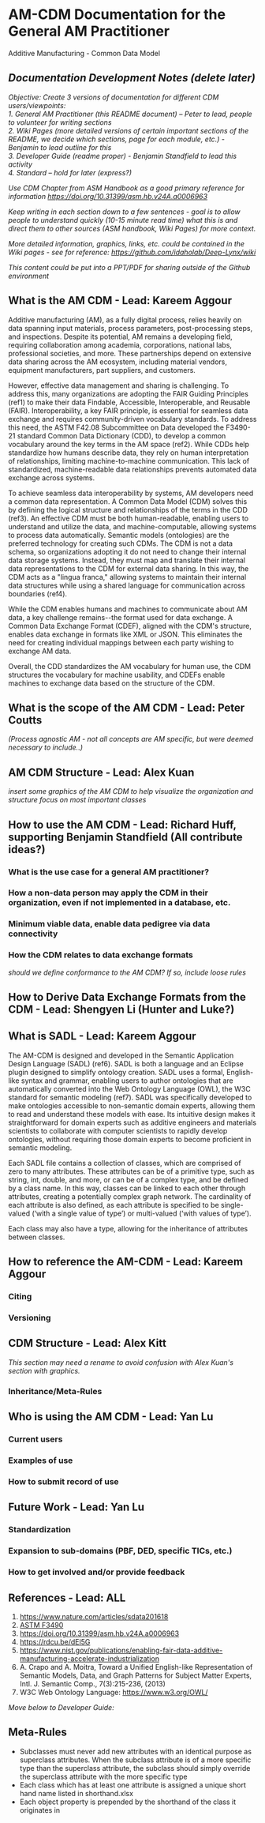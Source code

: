 # AM-CDM Documentation for the General AM Practitioner

Additive Manufacturing - Common Data Model

## *Documentation Development Notes (delete later)*  

*Objective: Create 3 versions of documentation for different CDM users/viewpoints:*  
*1.	General AM Practitioner (this README document) – Peter to lead, people to volunteer for writing sections*    
*2. Wiki Pages (more detailed versions of certain important sections of the README, we decide which sections, page for each module, etc.) - Benjamin to lead outline for this*  
*3.	Developer Guide (readme proper) - Benjamin Standfield to lead this activity*  
*4.	Standard – hold for later (express?)*  

*Use CDM Chapter from ASM Handbook as a good primary reference for information*
*https://doi.org/10.31399/asm.hb.v24A.a0006963*

*Keep writing in each section down to a few sentences - goal is to allow people to understand quickly (10-15 minute read time) what this is and direct them to other sources (ASM handbook, Wiki Pages) for more context.*  

*More detailed information, graphics, links, etc. could be contained in the Wiki pages - see for reference: https://github.com/idaholab/Deep-Lynx/wiki*  

*This content could be put into a PPT/PDF for sharing outside of the Github environment*  

## What is the AM CDM - Lead: Kareem Aggour
Additive manufacturing (AM), as a fully digital process, relies heavily on data spanning input materials, process parameters, post-processing steps, and inspections. Despite its potential, AM remains a developing field, requiring collaboration among academia, corporations, national labs, professional societies, and more. These partnerships depend on extensive data sharing across the AM ecosystem, including material vendors, equipment manufacturers, part suppliers, and customers.

However, effective data management and sharing is challenging. To address this, many organizations are adopting the FAIR Guiding Principles (ref1) to make their data Findable, Accessible, Interoperable, and Reusable (FAIR). Interoperability, a key FAIR principle, is essential for seamless data exchange and requires community-driven vocabulary standards. To address this need, the ASTM F42.08 Subcommittee on Data developed the F3490-21 standard Common Data Dictionary (CDD), to develop a common vocabulary around the key terms in the AM space (ref2). While CDDs help standardize how humans describe data, they rely on human interpretation of relationships, limiting machine-to-machine communication. This lack of standardized, machine-readable data relationships prevents automated data exchange across systems.

To achieve seamless data interoperability by systems, AM developers need a common data representation. A Common Data Model (CDM) solves this by defining the logical structure and relationships of the terms in the CDD (ref3). An effective CDM must be both human-readable, enabling users to understand and utilize the data, and machine-computable, allowing systems to process data automatically. Semantic models (ontologies) are the preferred technology for creating such CDMs. The CDM is not a data schema, so organizations adopting it do not need to change their internal data storage systems. Instead, they must map and translate their internal data representations to the CDM for external data sharing. In this way, the CDM acts as a "lingua franca," allowing systems to maintain their internal data structures while using a shared language for communication across boundaries (ref4).

While the CDM enables humans and machines to communicate about AM data, a key challenge remains--the format used for data exchange. A Common Data Exchange Format (CDEF), aligned with the CDM's structure, enables data exchange in formats like XML or JSON. This eliminates the need for creating individual mappings between each party wishing to exchange AM data.

Overall, the CDD standardizes the AM vocabulary for human use, the CDM structures the vocabulary for machine usability, and CDEFs enable machines to exchange data based on the structure of the CDM.


## What is the scope of the AM CDM - Lead: Peter Coutts

*(Process agnostic AM - not all concepts are AM specific, but were deemed necessary to include..)*  


## AM CDM Structure - Lead: Alex Kuan
*insert some graphics of the AM CDM to help visualize the organization and structure*
*focus on most important classes*


## How to use the AM CDM - Lead: Richard Huff, supporting Benjamin Standfield (All contribute ideas?)

### What is the use case for a general AM practitioner?
### How a non-data person may apply the CDM in their organization, even if not implemented in a database, etc.
### Minimum viable data, enable data pedigree via data connectivity
### How the CDM relates to data exchange formats
*should we define conformance to the AM CDM? If so, include loose rules*


## How to Derive Data Exchange Formats from the CDM - Lead: Shengyen Li (Hunter and Luke?)


## What is SADL - Lead: Kareem Aggour
The AM-CDM is designed and developed in the Semantic Application Design Language (SADL) (ref6). SADL is both a language and an Eclipse plugin designed to simplify ontology creation. SADL uses a formal, English-like syntax and grammar, enabling users to author ontologies that are automatically converted into the Web Ontology Language (OWL), the W3C standard for semantic modeling (ref7). SADL was specifically developed to make ontologies accessible to non-semantic domain experts, allowing them to read and understand these models with ease. Its intuitive design makes it straightforward for domain experts such as additive engineers and materials scientists to collaborate with computer scientists to rapidly develop ontologies, without requiring those domain experts to become proficient in semantic modeling.

Each SADL file contains a collection of classes, which are comprised of zero to many attributes. These attributes can be of a primitive type, such as string, int, double, and more, or can be of a complex type, and be defined by a class name. In this way, classes can be linked to each other through attributes, creating a potentially complex graph network. The cardinality of each attribute is also defined, as each attribute is specified to be single-valued (‘with a single value of type’) or multi-valued (‘with values of type’).

Each class may also have a type, allowing for the inheritance of attributes between classes.

## How to reference the AM-CDM - Lead: Kareem Aggour

### Citing
### Versioning


## CDM Structure - Lead: Alex Kitt
*This section may need a rename to avoid confusion with Alex Kuan's section with graphics.*  

### Inheritance/Meta-Rules


## Who is using the AM CDM - Lead: Yan Lu

### Current users
### Examples of use
### How to submit record of use


## Future Work - Lead: Yan Lu

### Standardization
### Expansion to sub-domains (PBF, DED, specific TICs, etc.)
### How to get involved and/or provide feedback


## References - Lead: ALL

1. https://www.nature.com/articles/sdata201618
2. [ASTM F3490](https://store.astm.org/f3490-21.html)
3. https://doi.org/10.31399/asm.hb.v24A.a0006963
4. https://rdcu.be/dEl5G
5. https://www.nist.gov/publications/enabling-fair-data-additive-manufacturing-accelerate-industrialization
6. A. Crapo and A. Moitra, Toward a Unified English-like Representation of Semantic Models, Data, and Graph Patterns for Subject Matter Experts, Intl. J. Semantic Comp., 7(3):215-236, (2013)
7. W3C Web Ontology Language: https://www.w3.org/OWL/



*Move below to Developer Guide:*  

## Meta-Rules

* Subclasses must never add new attributes with an identical purpose as superclass attributes. When the subclass attribute is of a more specific type than the superclass attribute, the subclass should simply override the superclass attribute with the more specific type
* Each class which has at least one attribute is assigned a unique short hand name listed in shorthand.xlsx
* Each object property is prepended by the shorthand of the class it originates in

